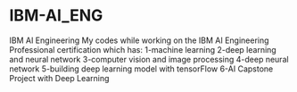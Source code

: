 # IBM-AI_ENG
IBM AI Engineering 
My codes while working on the IBM AI Engineering Professional certification 
which has:
1-machine learning 
2-deep learning and neural network
3-computer vision and image processing 
4-deep neural network
5-building deep learning model with tensorFlow
6-AI Capstone Project with Deep Learning
